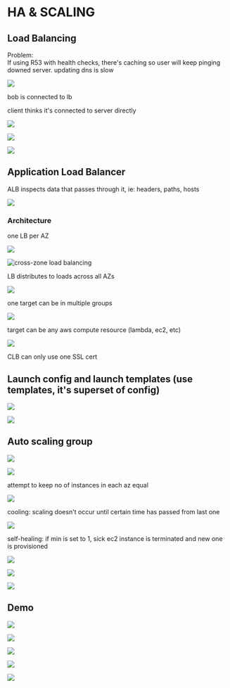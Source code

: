 # HA & SCALING

## Load Balancing

Problem:  
If using R53 with health checks, there's caching so user will keep pinging downed server. updating dns is slow

![](../../../.gitbook/assets/screenshot-2021-07-23-at-10.21.07-pm.png)

bob is connected to lb

client thinks it's connected to server directly

![](../../../.gitbook/assets/screenshot-2021-07-23-at-10.22.51-pm.png)

![](../../../.gitbook/assets/screenshot-2021-07-23-at-10.23.39-pm.png)

![](../../../.gitbook/assets/screenshot-2021-07-23-at-10.24.53-pm.png)

## Application Load Balancer

ALB inspects data that passes through it, ie: headers, paths, hosts

![](../../../.gitbook/assets/screenshot-2021-07-23-at-10.27.37-pm.png)

### Architecture

one LB per AZ

![](../../../.gitbook/assets/screenshot-2021-07-23-at-10.30.17-pm.png)

![cross-zone load balancing](../../../.gitbook/assets/screenshot-2021-07-23-at-10.30.39-pm.png)

LB distributes to loads across all AZs

![](../../../.gitbook/assets/screenshot-2021-07-23-at-10.31.28-pm.png)

one target can be in multiple groups

![](../../../.gitbook/assets/screenshot-2021-07-23-at-10.32.45-pm.png)

target can be any aws compute resource \(lambda, ec2, etc\)

![](../../../.gitbook/assets/screenshot-2021-07-23-at-10.34.42-pm.png)

CLB can only use one SSL cert

## Launch config and launch templates \(use templates, it's superset of config\)

![](../../../.gitbook/assets/screenshot-2021-07-23-at-10.36.43-pm.png)

![](../../../.gitbook/assets/screenshot-2021-07-23-at-10.37.25-pm.png)

## Auto scaling group

![](../../../.gitbook/assets/screenshot-2021-07-23-at-11.17.34-pm.png)

![](../../../.gitbook/assets/screenshot-2021-07-23-at-11.18.10-pm.png)

attempt to keep no of instances in each az equal

![](../../../.gitbook/assets/screenshot-2021-07-23-at-11.20.43-pm.png)

cooling: scaling doesn't occur until certain time has passed from last one

![](../../../.gitbook/assets/screenshot-2021-07-23-at-11.21.48-pm.png)

self-healing: if min is set to 1, sick ec2 instance is terminated and new one is provisioned

![](../../../.gitbook/assets/screenshot-2021-07-23-at-11.24.21-pm.png)

![](../../../.gitbook/assets/screenshot-2021-07-23-at-11.24.06-pm.png)

![](../../../.gitbook/assets/screenshot-2021-07-23-at-11.25.09-pm.png)

## Demo

![](../../../.gitbook/assets/screenshot-2021-07-23-at-11.26.13-pm.png)



![](../../../.gitbook/assets/screenshot-2021-07-24-at-10.55.37-am.png)

![](../../../.gitbook/assets/screenshot-2021-07-24-at-10.56.21-am%20%281%29.png)



![](../../../.gitbook/assets/screenshot-2021-07-24-at-10.57.22-am.png)

![](../../../.gitbook/assets/screenshot-2021-07-24-at-10.57.02-am%20%282%29.png)

